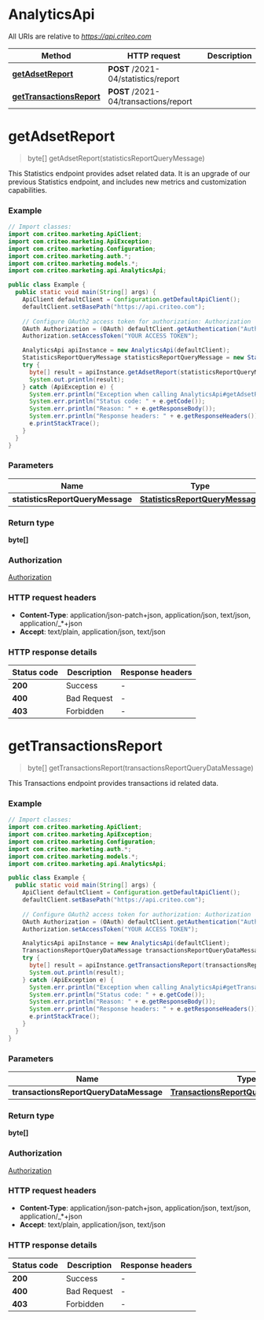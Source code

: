 # AnalyticsApi

All URIs are relative to *https://api.criteo.com*

Method | HTTP request | Description
------------- | ------------- | -------------
[**getAdsetReport**](AnalyticsApi.md#getAdsetReport) | **POST** /2021-04/statistics/report | 
[**getTransactionsReport**](AnalyticsApi.md#getTransactionsReport) | **POST** /2021-04/transactions/report | 


<a name="getAdsetReport"></a>
# **getAdsetReport**
> byte[] getAdsetReport(statisticsReportQueryMessage)



This Statistics endpoint provides adset related data. It is an upgrade of our previous Statistics endpoint, and includes new metrics and customization capabilities.

### Example
```java
// Import classes:
import com.criteo.marketing.ApiClient;
import com.criteo.marketing.ApiException;
import com.criteo.marketing.Configuration;
import com.criteo.marketing.auth.*;
import com.criteo.marketing.models.*;
import com.criteo.marketing.api.AnalyticsApi;

public class Example {
  public static void main(String[] args) {
    ApiClient defaultClient = Configuration.getDefaultApiClient();
    defaultClient.setBasePath("https://api.criteo.com");
    
    // Configure OAuth2 access token for authorization: Authorization
    OAuth Authorization = (OAuth) defaultClient.getAuthentication("Authorization");
    Authorization.setAccessToken("YOUR ACCESS TOKEN");

    AnalyticsApi apiInstance = new AnalyticsApi(defaultClient);
    StatisticsReportQueryMessage statisticsReportQueryMessage = new StatisticsReportQueryMessage(); // StatisticsReportQueryMessage | 
    try {
      byte[] result = apiInstance.getAdsetReport(statisticsReportQueryMessage);
      System.out.println(result);
    } catch (ApiException e) {
      System.err.println("Exception when calling AnalyticsApi#getAdsetReport");
      System.err.println("Status code: " + e.getCode());
      System.err.println("Reason: " + e.getResponseBody());
      System.err.println("Response headers: " + e.getResponseHeaders());
      e.printStackTrace();
    }
  }
}
```

### Parameters

Name | Type | Description  | Notes
------------- | ------------- | ------------- | -------------
 **statisticsReportQueryMessage** | [**StatisticsReportQueryMessage**](StatisticsReportQueryMessage.md)|  | [optional]

### Return type

**byte[]**

### Authorization

[Authorization](../README.md#Authorization)

### HTTP request headers

 - **Content-Type**: application/json-patch+json, application/json, text/json, application/_*+json
 - **Accept**: text/plain, application/json, text/json

### HTTP response details
| Status code | Description | Response headers |
|-------------|-------------|------------------|
**200** | Success |  -  |
**400** | Bad Request |  -  |
**403** | Forbidden |  -  |

<a name="getTransactionsReport"></a>
# **getTransactionsReport**
> byte[] getTransactionsReport(transactionsReportQueryDataMessage)



This Transactions endpoint provides transactions id related data.

### Example
```java
// Import classes:
import com.criteo.marketing.ApiClient;
import com.criteo.marketing.ApiException;
import com.criteo.marketing.Configuration;
import com.criteo.marketing.auth.*;
import com.criteo.marketing.models.*;
import com.criteo.marketing.api.AnalyticsApi;

public class Example {
  public static void main(String[] args) {
    ApiClient defaultClient = Configuration.getDefaultApiClient();
    defaultClient.setBasePath("https://api.criteo.com");
    
    // Configure OAuth2 access token for authorization: Authorization
    OAuth Authorization = (OAuth) defaultClient.getAuthentication("Authorization");
    Authorization.setAccessToken("YOUR ACCESS TOKEN");

    AnalyticsApi apiInstance = new AnalyticsApi(defaultClient);
    TransactionsReportQueryDataMessage transactionsReportQueryDataMessage = new TransactionsReportQueryDataMessage(); // TransactionsReportQueryDataMessage | 
    try {
      byte[] result = apiInstance.getTransactionsReport(transactionsReportQueryDataMessage);
      System.out.println(result);
    } catch (ApiException e) {
      System.err.println("Exception when calling AnalyticsApi#getTransactionsReport");
      System.err.println("Status code: " + e.getCode());
      System.err.println("Reason: " + e.getResponseBody());
      System.err.println("Response headers: " + e.getResponseHeaders());
      e.printStackTrace();
    }
  }
}
```

### Parameters

Name | Type | Description  | Notes
------------- | ------------- | ------------- | -------------
 **transactionsReportQueryDataMessage** | [**TransactionsReportQueryDataMessage**](TransactionsReportQueryDataMessage.md)|  | [optional]

### Return type

**byte[]**

### Authorization

[Authorization](../README.md#Authorization)

### HTTP request headers

 - **Content-Type**: application/json-patch+json, application/json, text/json, application/_*+json
 - **Accept**: text/plain, application/json, text/json

### HTTP response details
| Status code | Description | Response headers |
|-------------|-------------|------------------|
**200** | Success |  -  |
**400** | Bad Request |  -  |
**403** | Forbidden |  -  |

